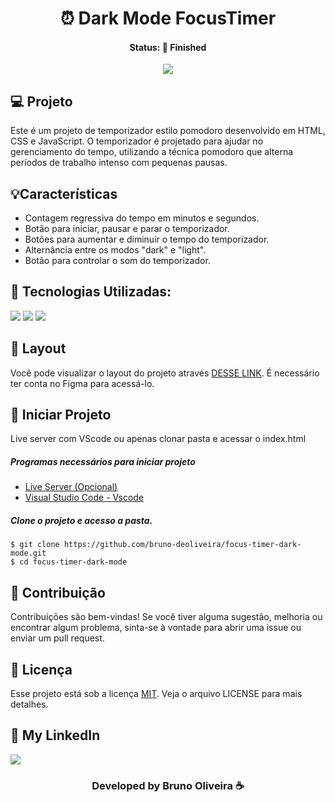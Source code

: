 <h1 align="center"> ⏰ Dark Mode FocusTimer </h1>
<h4 align="center"> Status: 🚀 Finished </h4>

<p align="center">
  <img src="https://github.com/bruno-deoliveira/focus-timer-dark-mode/assets/109918729/b8a0d334-5191-41eb-8993-3fdf418d8206"
</p>


## 💻 Projeto
Este é um projeto de temporizador estilo pomodoro desenvolvido em HTML, CSS e JavaScript. O temporizador é projetado para ajudar no gerenciamento do tempo, utilizando a técnica pomodoro que alterna períodos de trabalho intenso com pequenas pausas.

## 💡Características
- Contagem regressiva do tempo em minutos e segundos.
- Botão para iniciar, pausar e parar o temporizador.
- Botões para aumentar e diminuir o tempo do temporizador.
- Alternância entre os modos "dark" e "light".
- Botão para controlar o som do temporizador.

## 🚀 Tecnologias Utilizadas:
<div>
  <img src="https://img.shields.io/badge/HTML5-E34F26?style=for-the-badge&logo=html5&logoColor=white"/>
  <img src="https://img.shields.io/badge/CSS3-1572B6?style=for-the-badge&logo=css3&logoColor=white"/>
  <img src="https://img.shields.io/badge/JavaScript-F7DF1E?style=for-the-badge&logo=javascript&logoColor=black"/>
</div>

## 🔖 Layout
Você pode visualizar o layout do projeto através [DESSE LINK](https://www.figma.com/file/7KsiYrXCzc0qbFfWvZ9a9q/Stage-05---Dark-Mode-FocusTimer-(Copy)?type=design&node-id=0-1&mode=design&t=iSBsJGCQlaTRKEU9-0). É necessário ter conta no Figma para acessá-lo.

## 💾 Iniciar Projeto
Live server com VScode ou apenas clonar pasta e acessar o index.html
<h5> Programas necessários para iniciar projeto </h5>

- [Live Server (Opcional)](https://marketplace.visualstudio.com/items?itemName=ritwickdey.LiveServer)
- [Visual Studio Code - Vscode](https://code.visualstudio.com/)

<h5> Clone o projeto e acesso a pasta. </h5>

```
$ git clone https://github.com/bruno-deoliveira/focus-timer-dark-mode.git
$ cd focus-timer-dark-mode
```

## 🔧 Contribuição
Contribuições são bem-vindas! Se você tiver alguma sugestão, melhoria ou encontrar algum problema, sinta-se à vontade para abrir uma issue ou enviar um pull request.


## 📝 Licença
Esse projeto está sob a licença [MIT](). Veja o arquivo LICENSE para mais detalhes.

## 🔎 My LinkedIn 
<a href="https://www.linkedin.com/in/bruno-almeida-deoliveira"><img src="https://img.shields.io/badge/LinkedIn-0077B5?style=for-the-badge&logo=linkedin&logoColor=white"/></a>

<h3 align="center">Developed by Bruno Oliveira ☕</h3>






